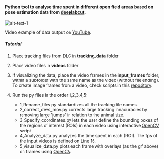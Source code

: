 #### Python tool to analyse time spent in different open field areas based on pose estimation data from [deeplabcut](https://github.com/AlexEMG/DeepLabCut). 

![alt-text-1](/images/open_field.gif "open field")

Video example of data output on [YouTube](https://youtu.be/Q2ByLfwJIaw).

##### Tutorial

1. Place tracking files from DLC in **tracking_data** folder

2. Place video files in **videos**  folder

3. If visualizing the data, place the video frames in the **input_frames** folder, within a subfolder with the same name as the video (without file ending). To create image frames from a video, check scripts in this [repository](https://github.com/sronilsson/image_processing_scripts). 

4. Run the py files in the order 1,2,3,4,5:
    
    * 1_Rename_files.py standardizes all the tracking file names.
    * 2_correct_devs_mov.py corrects large tracking innacuracies by removing large 'jumps' in relation to the animal size.
    * 3_Specify_coordinates.py lets the user define the bounding boxes of the regions of interest (ROIs) in each video using interactive [OpenCV](https://opencv-python-tutroals.readthedocs.io/en/latest/py_tutorials/py_tutorials.html) script.
    * 4_Analyze_data.py analyzes the time spent in each (ROI). The fps of the input videos is defined on Line 16.
    * 5_visualize_data.py plots each frame with overlays (as the gif above) on frames using [OpenCV](https://opencv-python-tutroals.readthedocs.io/en/latest/py_tutorials/py_tutorials.html).

 

   


 
 


  
